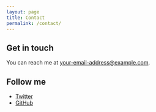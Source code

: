 ```yaml
---
layout: page
title: Contact
permalink: /contact/
---
```


## Get in touch

You can reach me at <your-email-address@example.com>.

## Follow me

- [Twitter](https://twitter.com/your-twitter-handle)
- [GitHub](https://github.com/your-github-username)